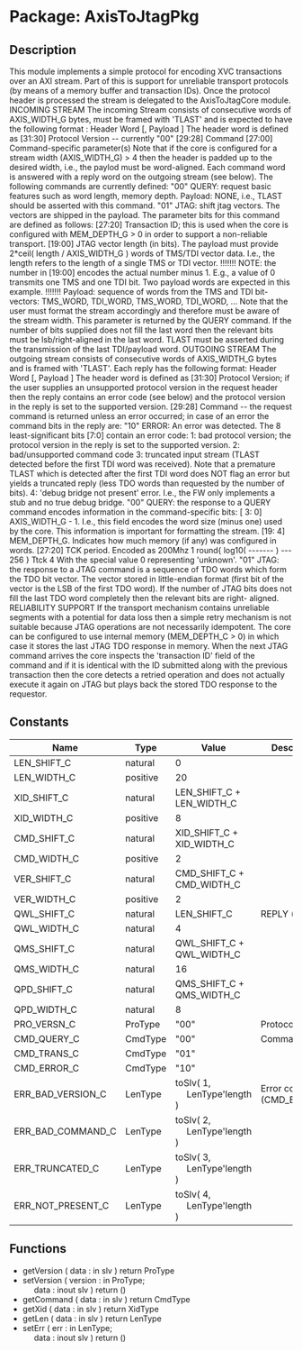 # Package: AxisToJtagPkg

## Description

This module implements a simple protocol for encoding XVC transactions over
an AXI stream. Part of this is support for unreliable transport protocols
(by means of a memory buffer and transaction IDs).
Once the protocol header is processed the stream is delegated to the
AxisToJtagCore module.
INCOMING STREAM
The incoming Stream consists of consecutive words of AXIS_WIDTH_G bytes,
must be framed with 'TLAST' and is expected to have the following format :
   Header Word [, Payload ]
The header word is defined as
  [31:30]  Protocol Version -- currently "00"
  [29:28]  Command
  [27:00]  Command-specific parameter(s)
Note that if the core is configured for a stream width (AXIS_WIDTH_G) > 4
then the header is padded up to the desired width, i.e., the paylod must
be word-aligned.
Each command word is answered with a reply word on the outgoing stream
(see below).
The following commands are currently defined:
     "00"  QUERY: request basic features such as word length, memory depth.
           Payload: NONE, i.e., TLAST should be asserted with this command.
     "01"  JTAG: shift jtag vectors. The vectors are shipped in the payload.
           The parameter bits for this command are defined as follows:
           [27:20] Transaction ID; this is used when the core is configured
                   with MEM_DEPTH_G > 0 in order to support a non-reliable
                   transport.
           [19:00] JTAG vector length (in bits). The payload must provide
                   2*ceil( length / AXIS_WIDTH_G ) words of TMS/TDI vector
                   data. I.e., the length refers to the length of a single
                   TMS or TDI vector.
                   !!!!!!!
                    NOTE: the number in [19:00] encodes the actual number
                          minus 1. E.g., a value of 0 transmits one TMS
                          and one TDI bit. Two payload words are expected
                          in this example.
                   !!!!!!!
           Payload: sequence of words from the TMS and TDI bit-vectors:
                   TMS_WORD, TDI_WORD, TMS_WORD, TDI_WORD, ...
                   Note that the user must format the stream accordingly
                   and therefore must be aware of the stream width. This
                   parameter is returned by the QUERY command.
                   If the number of bits supplied does not fill the last
                   word then the relevant bits must be lsb/right-aligned
                   in the last word.
                   TLAST must be asserted during the transmission of the
                   last TDI/payload word.
OUTGOING STREAM
The outgoing stream consists of consecutive words of AXIS_WIDTH_G bytes
and is framed with 'TLAST'. Each reply has the following format:
   Header Word [, Payload ]
The header word is defined as
  [31:30]  Protocol Version; if the user supplies an unsupported protocol
           version in the request header then the reply contains an error
           code (see below) and the protocol version in the reply is set
           to the supported version.
  [29:28]  Command -- the request command is returned unless an error occurred;
           in case of an error the command bits in the reply are:
           "10"  ERROR: An error was detected. The 8 least-significant bits
                 [7:0] contain an error code:
                 1: bad protocol version; the protocol version in the reply
                    is set to the supported version.
                 2: bad/unsupported command code
                 3: truncated input stream (TLAST detected before the
                    first TDI word was received). Note that a premature
                    TLAST which is detected after the first TDI word
                    does NOT flag an error but yields a truncated reply
                    (less TDO words than requested by the number of bits).
                 4: 'debug bridge not present' error. I.e., the FW only
                    implements a stub and no true debug bridge.
           "00"  QUERY: the response to a QUERY command encodes information
                 in the command-specific bits:
                [ 3: 0] AXIS_WIDTH_G - 1. I.e., this field encodes the
                        word size (minus one) used by the core. This information
                        is important for formatting the stream.
                [19: 4] MEM_DEPTH_G. Indicates how much memory (if any) was
                        configured in words.
                [27:20] TCK period. Encoded as
                                         200Mhz     1
                           round{ log10( ------- ) --- 256 }
                                          Ttck      4
                       With the special value 0 representing 'unknown'.
           "01"  JTAG: the response to a JTAG command is a sequence of
                 TDO words which form the TDO bit vector. The vector
                 stored in little-endian format (first bit of the vector
                 is the LSB of the first TDO word).
                 If the number of JTAG bits does not fill the last TDO
                 word completely then the relevant bits are right-
                 aligned.
RELIABILITY SUPPORT
If the transport mechanism contains unreliable segments with a potential for
data loss then a simple retry mechanism is not suitable because JTAG operations
are not necessarily idempotent.
The core can be configured to use internal memory (MEM_DEPTH_C > 0) in which
case it stores the last JTAG TDO response in memory.
When the next JTAG command arrives the core inspects the 'transaction ID' field
of the command and if it is identical with the ID submitted along with the previous
transaction then the core detects a retried operation and does not actually execute
it again on JTAG but plays back the stored TDO response to the requestor.

## Constants

| Name              | Type     | Value                                                           | Description               |
| ----------------- | -------- | --------------------------------------------------------------- | ------------------------- |
| LEN_SHIFT_C       | natural  |   0                                                             |                           |
| LEN_WIDTH_C       | positive |  20                                                             |                           |
| XID_SHIFT_C       | natural  |  LEN_SHIFT_C + LEN_WIDTH_C                                      |                           |
| XID_WIDTH_C       | positive |   8                                                             |                           |
| CMD_SHIFT_C       | natural  |  XID_SHIFT_C + XID_WIDTH_C                                      |                           |
| CMD_WIDTH_C       | positive |   2                                                             |                           |
| VER_SHIFT_C       | natural  |  CMD_SHIFT_C + CMD_WIDTH_C                                      |                           |
| VER_WIDTH_C       | positive |   2                                                             |                           |
| QWL_SHIFT_C       | natural  |  LEN_SHIFT_C                                                    | REPLY (query)             |
| QWL_WIDTH_C       | natural  |   4                                                             |                           |
| QMS_SHIFT_C       | natural  |  QWL_SHIFT_C + QWL_WIDTH_C                                      |                           |
| QMS_WIDTH_C       | natural  |  16                                                             |                           |
| QPD_SHIFT_C       | natural  |  QMS_SHIFT_C + QMS_WIDTH_C                                      |                           |
| QPD_WIDTH_C       | natural  |   8                                                             |                           |
| PRO_VERSN_C       | ProType  |  "00"                                                           | Protocol Version          |
| CMD_QUERY_C       | CmdType  |  "00"                                                           | Commands                  |
| CMD_TRANS_C       | CmdType  |  "01"                                                           |                           |
| CMD_ERROR_C       | CmdType  |  "10"                                                           |                           |
| ERR_BAD_VERSION_C | LenType  |  toSlv( 1,<br><span style="padding-left:20px"> LenType'length ) | Error codes (CMD_ERROR_C) |
| ERR_BAD_COMMAND_C | LenType  |  toSlv( 2,<br><span style="padding-left:20px"> LenType'length ) |                           |
| ERR_TRUNCATED_C   | LenType  |  toSlv( 3,<br><span style="padding-left:20px"> LenType'length ) |                           |
| ERR_NOT_PRESENT_C | LenType  |  toSlv( 4,<br><span style="padding-left:20px"> LenType'length ) |                           |
## Functions
- getVersion <font id="function_arguments">( data       : in slv ) </font> <font id="function_return">return ProType </font>
- setVersion <font id="function_arguments">( version    : in    ProType;<br><span style="padding-left:20px"> data       : inout slv ) </font> <font id="function_return">return ()</font>
- getCommand <font id="function_arguments">( data       : in slv ) </font> <font id="function_return">return CmdType </font>
- getXid <font id="function_arguments">( data       : in slv ) </font> <font id="function_return">return XidType </font>
- getLen <font id="function_arguments">( data       : in slv ) </font> <font id="function_return">return LenType </font>
- setErr <font id="function_arguments">( err        : in    LenType;<br><span style="padding-left:20px"> data       : inout slv ) </font> <font id="function_return">return ()</font>
